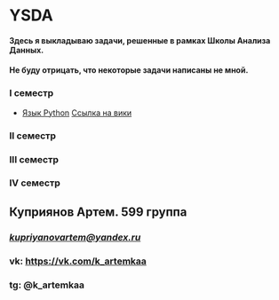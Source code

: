 # YSDA
#### Здесь я выкладываю задачи, решенные в рамках Школы Анализа Данных.
#### Не буду отрицать, что некоторые задачи написаны не мной.

### I семестр

* [Язык Python](https://github.com/ArtemKupriyanov/YSDA/tree/master/1st-term/Python) [Ссылка на вики](https://wiki.school.yandex.ru/shad/groups/2017/semester2/Python/)

### II  семестр

### III семестр

### IV семестр


 ## **Куприянов Артем. 599 группа**
 ### *kupriyanovartem@yandex.ru*
 ### vk: https://vk.com/k_artemkaa
 ### tg: @k_artemkaa
